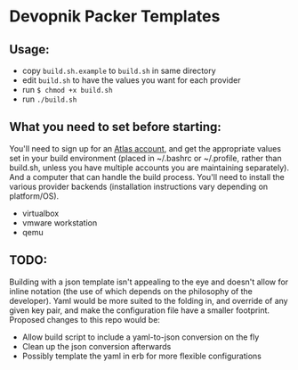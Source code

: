 Devopnik Packer Templates
===

Usage:
-----
* copy `build.sh.example` to `build.sh` in same directory
* edit `build.sh` to have the values you want for each provider
* run `$ chmod +x build.sh`
* run `./build.sh`

What you need to set before starting:
-----

You'll need to sign up for an [Atlas account](https://atlas.hashicorp.com), and get the appropriate values set in your build environment (placed in ~/.bashrc or ~/.profile, rather than build.sh, unless you have multiple accounts you are maintaining separately). And a computer that can handle the build process. You'll need to install the various provider backends (installation instructions vary depending on platform/OS).

* virtualbox
* vmware workstation
* qemu

TODO:
----
Building with a json template isn't appealing to the eye and doesn't allow for inline notation (the use of which depends on the philosophy of the developer). Yaml would be more suited to the folding in, and override of any given key pair, and make the configuration file have a smaller footprint. Proposed changes to this repo would be:
* Allow build script to include a yaml-to-json conversion on the fly
* Clean up the json conversion afterwards
* Possibly template the yaml in erb for more flexible configurations
